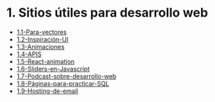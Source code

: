 # 1. Sitios útiles para desarrollo web



[comment]:STARTING_GENERATED_TOC

* [1.1-Para-vectores](<./content/1.1-Para-vectores.md>)
* [1.2-Inspiración-UI](<./content/1.2-Inspiración-UI.md>)
* [1.3-Animaciones](<./content/1.3-Animaciones.md>)
* [1.4-APIS](<./content/1.4-APIS.md>)
* [1.5-React-animation](<./content/1.5-React-animation.md>)
* [1.6-Sliders-en-Javascript](<./content/1.6-Sliders-en-Javascript.md>)
* [1.7-Podcast-sobre-desarrollo-web](<./content/1.7-Podcast-sobre-desarrollo-web.md>)
* [1.8-Páginas-para-practicar-SQL](<./content/1.8-Páginas-para-practicar-SQL.md>)
* [1.9-Hosting-de-email](<./content/1.9-Hosting-de-email.md>)

[comment]:ENDING_GENERATED_TOC